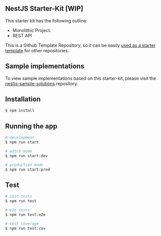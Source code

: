 ## NestJS Starter-Kit [WIP]

This starter kit has the following outline:

- Monolithic Project.
- REST API

This is a Github Template Repository, so it can be easily [used as a starter template](https://docs.github.com/en/github/creating-cloning-and-archiving-repositories/creating-a-repository-from-a-template) for other repositories.

## Sample implementations

To view sample implementations based on this starter-kit, please visit the [nestjs-sample-solutions](https://github.com/monstar-lab-oss/nestjs-sample-solutions) repository.

## Installation

```bash
$ npm install
```

## Running the app

```bash
# development
$ npm run start

# watch mode
$ npm run start:dev

# production mode
$ npm run start:prod
```

## Test

```bash
# unit tests
$ npm run test

# e2e tests
$ npm run test:e2e

# test coverage
$ npm run test:cov
```
